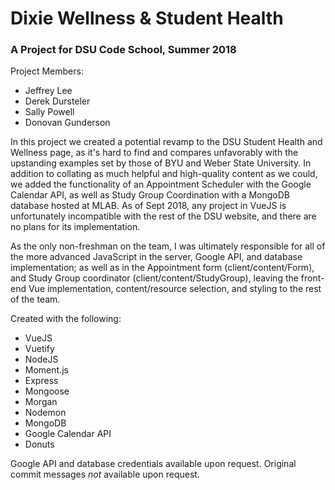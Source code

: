 # Dixie Wellness & Student Health

### A Project for DSU Code School, Summer 2018

Project Members:
* Jeffrey Lee
* Derek Dursteler
* Sally Powell
* Donovan Gunderson

In this project we created a potential revamp to the DSU Student Health and Wellness page, as it's hard to find and compares unfavorably with the upstanding examples set by those of BYU and Weber State University. In addition to collating as much helpful and high-quality content as we could, we added the functionality of an Appointment Scheduler with the Google Calendar API, as well as Study Group Coordination with a MongoDB database hosted at MLAB. As of Sept 2018, any project in VueJS is unfortunately incompatible with the rest of the DSU website, and there are no plans for its implementation.

As the only non-freshman on the team, I was ultimately responsible for all of the more advanced JavaScript in the server, Google API, and database implementation; as well as in the Appointment form (client/content/Form), and Study Group coordinator (client/content/StudyGroup), leaving the front-end Vue implementation, content/resource selection, and styling to the rest of the team.

Created with the following:
* VueJS
* Vuetify
* NodeJS
* Moment.js
* Express
* Mongoose
* Morgan
* Nodemon
* MongoDB
* Google Calendar API
* Donuts

Google API and database credentials available upon request. Original commit messages *not* available upon request.